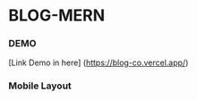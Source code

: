 # BLOG-MERN


### DEMO
[Link Demo in here] (https://blog-co.vercel.app/)
<a href=(https://blog-co.vercel.app/)></a>

<!-- mobile layout and images -->
### Mobile Layout
<!-- images -->
<!-- upload images in folder frontend/src/images/Register-layout.png -->
[](/images/Register-layout.png)